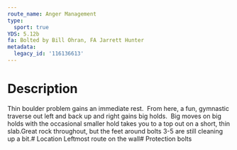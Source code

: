 ```yaml
---
route_name: Anger Management
type:
  sport: true
YDS: 5.12b
fa: Bolted by Bill Ohran, FA Jarrett Hunter
metadata:
  legacy_id: '116136613'
---
```

# Description
Thin boulder problem gains an immediate rest.  From here, a fun, gymnastic traverse out left and back up and right gains big holds.  Big moves on big holds with the occasional smaller hold takes you to a top out on a short, thin slab.Great rock throughout, but the feet around bolts 3-5 are still cleaning up a bit.# Location
Leftmost route on the wall# Protection
bolts